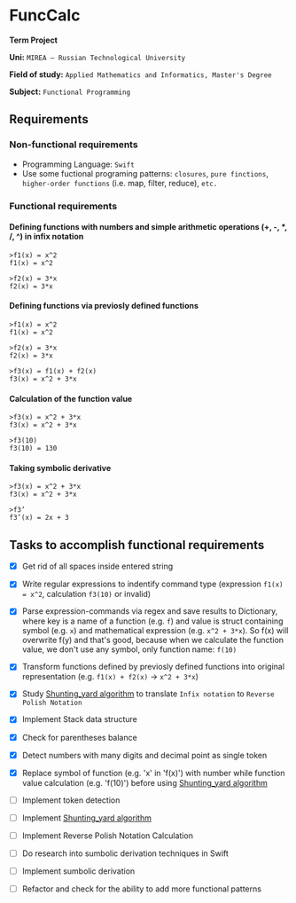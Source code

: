 # FuncCalc

**Term Project**

**Uni:** `MIREA – Russian Technological University`

**Field of study:** `Applied Mathematics and Informatics, Master's Degree`

**Subject:** `Functional Programming`

## Requirements

### Non-functional requirements

* Programming Language: `Swift`
* Use some fuctional programing patterns: `closures`, `pure finctions`, `higher-order functions` (i.e. map, filter, reduce), `etc.`

### Functional requirements

#### Defining functions with numbers and simple arithmetic operations (+, -, *, /, ^) in infix notation

```
>f1(x) = x^2
f1(x) = x^2

>f2(x) = 3*x
f2(x) = 3*x
```

#### Defining functions via previosly defined functions

```
>f1(x) = x^2
f1(x) = x^2

>f2(x) = 3*x
f2(x) = 3*x

>f3(x) = f1(x) + f2(x)
f3(x) = x^2 + 3*x
```

#### Calculation of the function value

```
>f3(x) = x^2 + 3*x
f3(x) = x^2 + 3*x

>f3(10)
f3(10) = 130
```

#### Taking symbolic derivative

```
>f3(x) = x^2 + 3*x
f3(x) = x^2 + 3*x

>f3’
f3’(x) = 2x + 3
```


## Tasks to accomplish functional requirements
- [x] Get rid of all spaces inside entered string
- [x] Write regular expressions to indentify command type (expression `f1(x) = x^2`, calculation `f3(10)` or invalid)
- [x] Parse expression-commands via regex and save results to Dictionary, where key is a name of a function (e.g. `f`) and value is struct containing symbol (e.g. `x`) and mathematical expression (e.g. `x^2 + 3*x`). So f(x) will overwrite f(y) and that's good, because when we calculate the function value, we don't use any symbol, only function name: `f(10)`
- [x] Transform functions defined by previosly defined functions into original representation (e.g. `f1(x) + f2(x)` -> `x^2 + 3*x`)
- [x] Study [Shunting_yard algorithm](https://en.wikipedia.org/wiki/Shunting_yard_algorithm) to translate `Infix notation` to `Reverse Polish Notation`
- [x] Implement Stack data structure
- [x] Check for parentheses balance
- [x] Detect numbers with many digits and decimal point as single token
- [x] Replace symbol of function (e.g. 'x' in 'f(x)') with number while function value calculation (e.g. 'f(10)') before using [Shunting_yard algorithm](https://en.wikipedia.org/wiki/Shunting_yard_algorithm)
- [ ] Implement token detection
- [ ] Implement [Shunting_yard algorithm](https://en.wikipedia.org/wiki/Shunting_yard_algorithm)
- [ ] Implement Reverse Polish Notation Calculation
- [ ] Do research into sumbolic derivation techniques in Swift
- [ ] Implement sumbolic derivation
- [ ] Refactor and check for the ability to add more functional patterns

